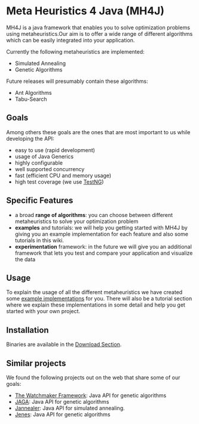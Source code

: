 Meta Heuristics 4 Java (MH4J)
===

MH4J is a java framework that enables you to solve optimization problems using metaheuristics.Our aim is to offer a wide range of different algorithms which can be easily integrated into your application.

Currently the following metaheuristics are implemented:

* Simulated Annealing
* Genetic Algorithms

Future releases will presumably contain these algorithms:

* Ant Algorithms
* Tabu-Search

Goals
---

Among others these goals are the ones that are most important to us while developing the API:

* easy to use (rapid development)
* usage of Java Generics
* highly configurable
* well supported concurrency
* fast (efficient CPU and memory usage)
* high test coverage (we use [TestNG]( http://testng.org ))

Specific Features
---

* a broad **range of algorithms**: you can choose between different metaheuristics to solve your optimization problem
* **examples** and tutorials: we will help you getting started with MH4J by giving you an example implementation for each feature and also some tutorials in this wiki.
* **experimentation** framework: in the future we will give you an additional framework that lets you test and compare your application 
 and visualize the data

Usage
---

To explain the usage of all the different metaheuristics we have created some [example implementations](https://github.com/MH4J/MetaHeuristics4Java/tree/develop/MetaHeuristics4Java-Examples) for you. There will also be a tutorial section where we explain these implementations in some detail and help you get started with your own project.

Installation
---

Binaries are available in the [Download Section](https://github.com/MH4J/MetaHeuristics4Java/downloads).

Similar projects
---

We found the following projects out on the web that share some of our goals:

* [The Watchmaker Framework](http://watchmaker.uncommons.org/): Java  API for genetic algorithms
* [JAGA](http://www.jaga.org/): Java  API for genetic algorithms
* [Jannealer](http://jannealer.sourceforge.net/): Java API for simulated annealing.
* [Jenes](http://sourceforge.net/projects/jenes): Java  API for genetic algorithms
